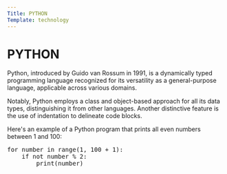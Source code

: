 ```yaml
---
Title: PYTHON
Template: technology
---
```


PYTHON
==========================

Python, introduced by Guido van Rossum in 1991, is a dynamically typed programming language recognized for its versatility as a general-purpose language, applicable across various domains.

Notably, Python employs a class and object-based approach for all its data types, distinguishing it from other languages. Another distinctive feature is the use of indentation to delineate code blocks.

Here's an example of a Python program that prints all even numbers between 1 and 100:

<div class="boxing">
<pre>
for number in range(1, 100 + 1):
    if not number % 2:
        print(number)
</pre>
</div>